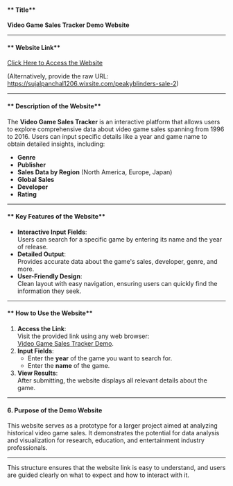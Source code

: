 

#### ** Title**  
**Video Game Sales Tracker Demo Website**

---

#### ** Website Link**  
[Click Here to Access the Website](https://sujalpanchal1206.wixsite.com/peakyblinders-sale-2)  

(Alternatively, provide the raw URL: https://sujalpanchal1206.wixsite.com/peakyblinders-sale-2)

---

#### ** Description of the Website**  
The **Video Game Sales Tracker** is an interactive platform that allows users to explore comprehensive data about video game sales spanning from 1996 to 2016. Users can input specific details like a year and game name to obtain detailed insights, including:  
- **Genre**  
- **Publisher**  
- **Sales Data by Region** (North America, Europe, Japan)  
- **Global Sales**  
- **Developer**  
- **Rating**

---

#### ** Key Features of the Website**  
- **Interactive Input Fields**:  
  Users can search for a specific game by entering its name and the year of release.  
- **Detailed Output**:  
  Provides accurate data about the game's sales, developer, genre, and more.  
- **User-Friendly Design**:  
  Clean layout with easy navigation, ensuring users can quickly find the information they seek.

---

#### ** How to Use the Website**  
1. **Access the Link**:  
   Visit the provided link using any web browser:  
   [Video Game Sales Tracker Demo](https://sujalpanchal1206.wixsite.com/peakyblinders-sale-2).  
2. **Input Fields**:  
   - Enter the **year** of the game you want to search for.  
   - Enter the **name** of the game.  
3. **View Results**:  
   After submitting, the website displays all relevant details about the game.

---

#### **6. Purpose of the Demo Website**  
This website serves as a prototype for a larger project aimed at analyzing historical video game sales. It demonstrates the potential for data analysis and visualization for research, education, and entertainment industry professionals.

---

This structure ensures that the website link is easy to understand, and users are guided clearly on what to expect and how to interact with it.







